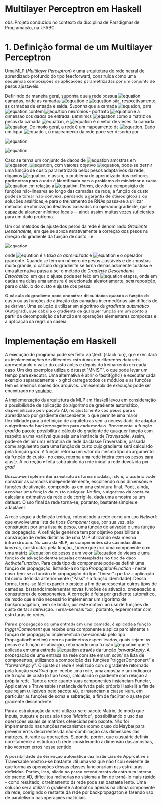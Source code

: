 # Multilayer Perceptron em Haskell

obs: Projeto conduzido no contexto da disciplina de Paradigmas de Programação, na UFABC.

# 1. Definição formal de um Multilayer Perceptron 

Uma MLP (_Multilayer Perceptron_) é uma arquitetura de rede neural de aprendizado profundo do tipo feedforward, construída como uma sequência composições de aplicações parametrizadas por um conjunto de pesos ajustáveis.

Definindo de maneira geral, suponha que a rede possua ![equation](https://latex.codecogs.com/svg.image?L) camadas, onde as camadas ![equation](https://latex.codecogs.com/svg.image?1) e ![equation](https://latex.codecogs.com/svg.image?L) são, respectivamente, as camadas de entrada e saída. Suponha que a camada ![equation](https://latex.codecogs.com/svg.image?l), para ![equation](https://latex.codecogs.com/svg.image?l&space;=&space;1,&space;2,&space;\ldots,&space;L) contém ![equation](https://latex.codecogs.com/svg.image?n_l) neurônios - portanto ![equation](https://latex.codecogs.com/svg.image?n_{1}) é a dimensão dos dados de entrada. Definimos ![equation](https://latex.codecogs.com/svg.image?\mathbf{W}^{[l]}&space;\in&space;\mathbb{R}^{n_{l}&space;\times&space;n_{l-1}}) como a matriz de pesos da camada ![equation](https://latex.codecogs.com/svg.image?l), e ![equation](https://latex.codecogs.com/svg.image?\mathbf{b}^{[l]}&space;\in&space;\mathbb{R}^{n_{l}}) é o vetor de viéses da camada ![equation](https://latex.codecogs.com/svg.image?l). De modo geral, a rede é um mapeamento de ![equation](https://latex.codecogs.com/svg.image?\mathbb{R}^{n_{1}}$&space;em&space;$\mathbb{R}^{n_{L}}). Dado um input ![equation](https://latex.codecogs.com/svg.image?\mathbf{x}&space;\in&space;\mathbb{R}^{n_{1}}), o mapeamento da rede pode ser descrito por
	
![equation](https://latex.codecogs.com/svg.image?\mathbf{y}^{[1]}&space;=&space;\mathbf{x}&space;\in&space;\mathbb{R}^{n_1})

![equation](https://latex.codecogs.com/svg.image?\mathbf{y}^{[l]}&space;=&space;\sigma&space;(\mathbf{W}^{[l]}y^{[l-1]}&space;&plus;&space;\mathbf{b}^{[l]})&space;\in&space;\mathbb{R}^{n_{l}})
	
Caso se tenha um conjunto de dados de ![equation](https://latex.codecogs.com/svg.image?N) amostras em ![equation](https://latex.codecogs.com/svg.image?\mathbb{R}^{n_1}), ![equation](https://latex.codecogs.com/svg.image?\\{\mathbf{x}^{\\{i\\}}\\}_{i=1}^{N}), com valores objetivo ![equation](https://latex.codecogs.com/svg.image?\{\mathbf{\overline{y}}(x^{\\{i\\}})\}_{i=1}^{N}$&space;em&space;$\mathbb{R}^{n_{L}}), pode-se definir uma função de custo parametrizada pelos pesos adaptativos da rede, digamos ![equation](https://latex.codecogs.com/svg.image?\mathbb{L}(\mathbf{W})), e assim, o problema de aprendizado dos melhores parâmetros para a rede é identificado com o problema de minimizar o custo ![equation](https://latex.codecogs.com/svg.image?\mathbb{L}(\mathbf{W})) em relação a ![equation](https://latex.codecogs.com/svg.image?\mathbf{W}). Porém, devido à composição de funções não-lineares ao longo das camadas da rede, a função de custo pode se tornar não-convexa, perdendo a garantia de ótimos globais ou soluções analíticas, e para o treinamento de RNAs passa-se a utilizar métodos de otimização iterativos baseados no operador gradiente, que é capaz de alcançar mínimos locais -- ainda assim, muitas vezes suficientes para um dado problema. 
	
Um dos métodos de ajuste dos pesos da rede é denominado _Gradiente Descendente_, em que se aplica iterativamente a correção dos pesos na direção do gradiente da função de custo, i.e.
	
![equation](https://latex.codecogs.com/svg.image?\mathbf{W}_{i&plus;1}&space;\rightarrow&space;\mathbf{W}_i&space;-&space;\eta&space;\nabla\mathbb{L}&space;(\mathbf{W}_i))
	
onde ![equation](https://latex.codecogs.com/svg.image?\eta&space;\in&space;\mathbb{R}) é a _taxa de aprendizado_ e ![equation](https://latex.codecogs.com/svg.image?\nabla) é o operador gradiente.  Quando se tem um número de pesos ajustáveis e de amostras muito grande, o cálculo do gradiente se torna demasiadamente custoso e uma alternativa passa a ser o método de _Gradiente Descendente Estocástico_, em que o ajuste pode ser feito em ![equation](https://latex.codecogs.com/svg.image?N) etapas, onde em cada uma delas uma amostra é selecionada aleatoriamente, sem reposição, para o cálculo do custo e ajuste dos pesos.
	
O cálculo do gradiente pode encontrar dificuldades quando a função de custo ou as funções de ativação das camadas intermediárias são difíceis de se derivar. Uma solução é utilizar um algoritmo de _gradiente automático_ (Autograd), que calcula o gradiente de qualquer função em um ponto a partir da decomposição da função em operações elementares compostas e a aplicação da regra da cadeia.

# Implementação em Haskell

A execução do programa pode ser feito via \textit{stack run}, que executará as implementações de diferentes estruturas em diferentes datasets, apresentando o valor do custo antes e depois do treinamento em cada caso. Um dos exemplos utiliza o dataset "MNIST", o que pode levar um tempo para executar. Uma alternativa é abrir o \textit{ghci} e executar cada exemplo separadamente - o ghci carrega todos os módulos e as funções tem os mesmos nomes dos arquivos.  Um exemplo de execução pode ser encontrado no [youtube](https://youtu.be/HFXyeMn7dic). 

A implementação da arquitetura da MLP em Haskell levou em consideração a possibilidade de aplicação do algoritmo de gradiente automático, disponibilizado pelo pacote AD, no ajustamento dos pesos para o aprendizado por gradiente descendente, o que permite uma maior flexibilidade para a definição de arquiteturas sem a necessidade de adaptar o algoritmo de backpropagation para cada modelo. Brevemente, a função _grad_ do pacote possibilita o cálculo do gradiente de qualquer função com respeito a uma variável que seja uma instância de _Traversable_. Assim, pode-se definir uma estrutura de rede da classe Traversable, passada como argumento para uma função de custo cujo gradiente será calculado pela função _grad_. A função retorna um valor do mesmo tipo do argumento da função de custo - no caso, retorna uma rede inteira com os pesos para ajuste. A correção é feita subtraindo da rede inicial a rede devolvida por _grad_.

Buscou-se implementar as estruturas forma modular, isto é, o usuário pode construir as camadas independentemente, escolhendo suas dimensões e funções de ativação, compondo-as em uma estrutura final. Pode, ainda, escolher uma função de custo qualquer. No fim, o algoritmo dá conta de calcular a estimativa da rede e de corrigi-la, dada uma amostra ou um dataset. O uso final da rede torna-se, portanto, bastante simples e adaptável.

A rede segue a definição teórica, entendendo a rede como um tipo _Network_ que envolve uma lista de tipos _Component_ que, por sua vez, são constituídos por uma lista de pesos, uma função de ativação e uma função de propagação. A definição genérica tem por objetivo possibilitar a construção de redes distintas de uma MLP utilizando esta mesma infraestrutura. No caso da MLP, as componentes são camadas ditas _lineares_, construídas pela função _\_Linear_ que cria uma componente com uma matriz ![equation](https://latex.codecogs.com/svg.image?\mathbf{W}) de pesos e um vetor ![equation](https://latex.codecogs.com/svg.image?\mathbf{b}) de vieses e uma função de ativação dentre aquelas contempladas no tipo de dado _ActivateFunction_. Para cada tipo de componente pode-se definir uma função de propagação, listando-a no tipo _PropagationFunction_ - neste caso, tem-se a função de propagação do tipo "Linear" que faz a aplicação tal como definida anteriormente ("Pass" é a função identidade). Dessa forma, torna-se fácil expandir o projeto a fim de acrescentar outros tipos de camadas, bastando implementar novas funções de ativação, propagação e construtores de componentes. A correção é feita por gradiente automático, de modo que é não necessário implementar um algoritmo de backpropagation, nem se limitar, por este motivo, ao uso de funções de custo de fácil derivação. Torna-se mais fácil, portanto, experimentar com estruturas de redes.

Para a propagação de uma entrada em uma camada, é aplicada a função _triggerComponent_ que recebe uma componente e aplica parcialmente a função de propagação implementada (selecionada pelo tipo PropagationFunction) com os parâmetros especificados, quais sejam: os pesos e a função de ativação, retornando uma função ![equation](https://latex.codecogs.com/svg.image?\mathbf{f}) que é aplicada em uma entrada ![equation](https://latex.codecogs.com/svg.image?\mathbf{x}) através da função _forwardApply_. A propagação de uma entrada na rede consiste em um _scanl_ na lista de componentes, utilizando a composição das funções "triggerComponent" e "forwardApply". O ajuste da rede é realizado com o gradiente retornado pela função _costGrad_ que recebe uma rede, uma amostra e um indicador de função de custo (o tipo _Loss_), calculando o gradiente com relação à própria rede. Tanto a rede quanto suas componentes instanciam Functor, Applicative e Traversable (instância derivada pelo próprio Haskell) a fim de que sejam utilizáveis pelo pacote AD, e instanciam a classe Num, em particular as funções de soma e subtração, a fim de facilitar o ajuste por gradiente descendente.

Para a estruturação da rede utilizou-se o pacote Matrix, de modo que inputs, outputs e pesos são tipos "_Matrix a_", possibilitando o uso das operações usuais de matrizes oferecidas pelo pacote. Não foi implementado nas funções mecanismos (como o uso do Maybe) para prevenir erros decorrentes da não-combinação das dimensões das matrizes, durante as operações. Supondo, porém, que o usuário definiu corretamente a estrutura da rede considerando a dimensão das amostras, não ocorrem erros nesse sentido.
    
A possibilidade de derivação automática das instâncias de Applicative e Traversable mostrou-se bastante útil uma vez que não ficou evidente de que forma as operações dessas classes funcionariam nas estruturas definidas. Porém, isso, aliado ao parco entendimento da estrutura interna do pacote AD, dificultou melhorias no sistema a fim de torná-lo mais rápido - como resultado, o treinamento da rede pode ser bastante lento. Uma solução seria utilizar o gradiente automático apenas na última componente da rede, corrigindo o restante da rede por backpropagation e fazendo uso de paralelismo nas operações matriciais.
